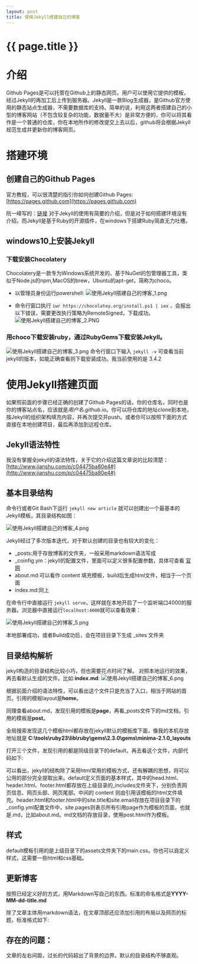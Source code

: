 ```yaml
---
layout: post
title: 使用Jekyll搭建自己的博客
---
```


{{ page.title }}
================

# 介绍
Github Pages是可以托管在Github上的静态网页。用户可以使用它提供的模板，经过Jekyll的再加工后上传到服务器。Jekyll是一款Blog生成器，是Github官方使用的静态站点生成器，不需要数据库的支持。简单的说，利用这两者搭建自己的小型的博客网站（不包含较复杂的功能，数据量不大）是非常方便的，你可以将其看作是一个普通的仓库，你在本地所作的修改提交上去以后，github将会根据Jekyll规范生成并更新你的博客网页。

# 搭建环境
## 创建自己的Github Pages
官方教程，可以很清楚的指引你如何创建Github Pages:[https://pages.github.com](https://pages.github.com)

阮一峰写的：[链接](http://www.ruanyifeng.com/blog/2012/08/blogging_with_jekyll.html) 对于Jekyll的使用有简要的介绍，但是对于如何搭建环境没有介绍。而Jekyll是基于Ruby的开源插件，在windows下搭建Ruby简直无力吐槽。

## windows10上安装Jekyll
### 下载安装Chocolatery
Chocolatery是一款专为Windows系统开发的、基于NuGet的包管理器工具，类似于Node.js的npm,MacOS的brew，Ubuntu的apt-get，简称为choco。

* 以管理员身份运行powershell:
![使用Jekyll搭建自己的博客_1.png](http://om2doplmh.bkt.clouddn.com/使用Jekyll搭建自己的博客_1.png)

* 命令行窗口执行 `iwr https://chocolatey.org/install.ps1 | iex` ，会报出以下错误，需要更改执行策略为RemoteSigned，下载成功。
![使用Jekyll搭建自己的博客_2.PNG](http://om2doplmh.bkt.clouddn.com/使用Jekyll搭建自己的博客_2.PNG)

### 用choco下载安装ruby，通过RubyGems下载安装Jekyll。
![使用Jekyll搭建自己的博客_3.png](http://om2doplmh.bkt.clouddn.com/使用Jekyll搭建自己的博客_3.png)
命令行窗口下输入 `jekyll -v` 可查看当前jekyll的版本，如能正确查看则下载安装成功。我当前使用的是 3.4.2 

# 使用Jekyll搭建页面
如果照前面的步骤已经正确的创建了Github Pages的话，你的仓库名，同时也是你的博客站点名，应该就是*用户名.github.io*。你可以将仓库的地址clone到本地，按Jekyll的组织架构填充内容，并再次提交并push。或者你可以按照下面的方式直接在本地创建项目，最后再添加到远程仓库。
## Jekyll语法特性
我没有掌握全jekyll的语法特性，关于它的介绍这篇文章说的比较清楚：
[http://www.jianshu.com/p/c04475ba80e4#](http://www.jianshu.com/p/c04475ba80e4#)

## 基本目录结构
命令行或者Git Bash下运行 `jekyll new article` 就可以创建出一个最基本的Jekyll模板，其目录结构如图：

![使用Jekyll搭建自己的博客_4.png](http://om2doplmh.bkt.clouddn.com/使用Jekyll搭建自己的博客_4.png)

Jekyll经过了多次版本迭代，对于默认创建的目录也有较大的变化：

* _posts:用于存放博客的文件夹，一般采用markdown语法写成
* _coinfig.ym：jekyll的配置文件，里面可以定义很多配置参数，具体可查看 [官网](http://jekyllrb.com/docs/configuration/)
* about.md:可以看作 content 填充模板，build后生成html文件，相当于一个页面
* index.md:同上

在命令行中直接运行 `jekyll serve`，这样就在本地开启了一个监听端口4000的服务器。浏览器中直接运行`localhost:4000`就可以查看效果：

![使用Jekyll搭建自己的博客_5.png](http://om2doplmh.bkt.clouddn.com/使用Jekyll搭建自己的博客_5.png)

本地部署成功，或者Build成功后，会在项目目录下生成 _sites 文件夹

## 目录结构解析
jekyll构造的目录结构比较小巧，但也需要花点时间了解。
对照本地运行的效果，再去看默认生成的文件。比如 **index.md**:
![使用Jekyll搭建自己的博客_6.png](http://om2doplmh.bkt.clouddn.com/使用Jekyll搭建自己的博客_6.png)


根据前面介绍的语法特性，可以看出这个文件只是充当了入口，相当于网站的首页。引用的模板layout是**home**。

同理查看about.md，发现引用的模板是**page**，再看_posts文件下的md文档，引用的模板是**post**。

全局搜索发现这几个模板html都存放在jekyll默认的模板库下面，像我的本机存放地址就是
**C:\tools\ruby23\lib\ruby\gems\2.3.0\gems\minima-2.1.0\_layouts**

打开三个文件，发现引用的都是同级目录下的default，再去看这个文件，内部代码如下:


可以看出，jekyll的结构除了采用html常用的模板方式，还有解耦的思想，将可以公用的部分完全提取出来。default定义页面的基本样式，其中的head.html、header.html、footer.html都存放在上级目录的_includes文件夹下，分别负责网页信息、网页头部、网页尾部。中间的 content 则由引用该模板的html文件填充。header.html和footer.html中的site.title和site.email存放在项目目录下的_config.yml配置文件中，site.pages则表示所有引用page作为模板的页面，也就是.md，比如about.md。md文档的存放目录，使用post.html作为模板。

## 样式
default模板引用的是上级目录下的assets文件夹下的main.css。你也可以自定义样式，这需要一些html和css基础。

## 更新博客
按照已经定义好的方式，用Markdown写自己的东西。标准的命名格式是**YYYY-MM-dd-title.md**

除了文章主体用markdown语法，在文章顶部还应添加引用的布局以及网页的标题，标准格式如下:


## 存在的问题：
文章的左右间距，过长的代码超出了背景的边界。默认的目录结构不够直观。